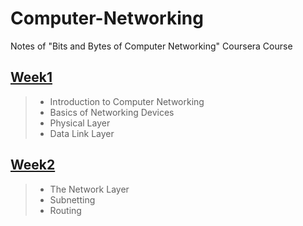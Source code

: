 # Computer-Networking
Notes of "Bits and Bytes of Computer Networking" Coursera Course

## [Week1](Week1.md)
>+ Introduction to Computer Networking
>+ Basics of Networking Devices
>+ Physical Layer
>+ Data Link Layer

## [Week2](Week2.md)
>+ The Network Layer
>+ Subnetting
>+ Routing